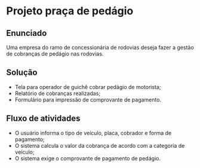 # Projeto praça de pedágio

## Enunciado
Uma empresa do ramo de concessionária de rodovias deseja fazer a gestão de cobranças de pedágio nas rodovias.

## Solução
- Tela para operador de guichê cobrar pedágio de motorista;
- Relatório de cobranças realizadas;
- Formulário para impressão de comprovante de pagamento.

## Fluxo de atividades
- O usuário informa o tipo de veículo, placa, cobrador e forma de pagamento;
- O sistema calcula o valor da cobrança de acordo com a categoria de veículo;
- O sistema exige o comprovante de pagamento de pedágio.
